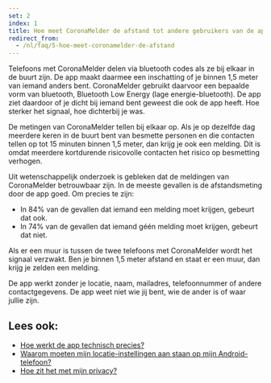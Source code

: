 ```yaml
---
set: 2
index: 1
title: Hoe meet CoronaMelder de afstand tot andere gebruikers van de app?
redirect_from: 
  - /nl/faq/5-hoe-meet-coronamelder-de-afstand
---
```

Telefoons met CoronaMelder delen via bluetooth codes als ze bij elkaar in de buurt zijn. De app maakt daarmee een inschatting of je binnen 1,5 meter van iemand anders bent. CoronaMelder gebruikt daarvoor een bepaalde vorm van bluetooth, Bluetooth Low Energy (lage energie-bluetooth). De app ziet daardoor of je dicht bij iemand bent geweest die ook de app heeft. Hoe sterker het signaal, hoe dichterbij je was. 

De metingen van CoronaMelder tellen bij elkaar op. Als je op dezelfde dag meerdere keren in de buurt bent van besmette personen en die contacten tellen op tot 15 minuten binnen 1,5 meter, dan krijg je ook een melding. Dit is omdat meerdere kortdurende risicovolle contacten het risico op besmetting verhogen.
 
Uit wetenschappelijk onderzoek is gebleken dat de meldingen van CoronaMelder betrouwbaar zijn. In de meeste gevallen is de afstandsmeting door de app goed. Om precies te zijn:

- In 84% van de gevallen dat iemand een melding moet krijgen, gebeurt dat ook.
- In 74% van de gevallen dat iemand géén melding moet krijgen, gebeurt dat niet.

Als er een muur is tussen de twee telefoons met CoronaMelder wordt het signaal verzwakt. Ben je binnen 1,5 meter afstand en staat er een muur, dan krijg je zelden een melding.

De app werkt zonder je locatie, naam, mailadres, telefoonnummer of andere contactgegevens.  De app weet niet wie jij bent, wie de ander is of waar jullie zijn.

## Lees ook:
- [Hoe werkt de app technisch precies?](/nl/faq/2-6-hoe-werkt-de-app-technisch-precies) 
- [Waarom moeten mijn locatie-instellingen aan staan op mijn Android-telefoon?](/nl/faq/2-4-waarom-moeten-de-locatie-instellingen-aanstaan-op-android)
- [Hoe zit het met mijn privacy?](/nl/faq/2-8-hoe-zit-het-met-mijn-privacy)
